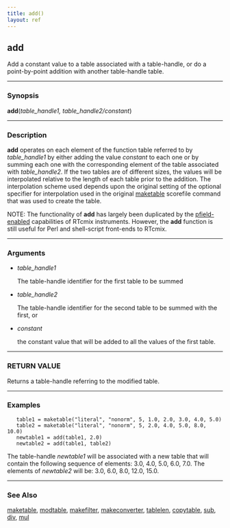 ```yaml
---
title: add()
layout: ref
---
```


## add

Add a constant value to a table associated with a table-handle,
or do a point-by-point addition with another table-handle table.

-----

### Synopsis

**add**(*table\_handle1, table\_handle2/constant*)

-----

### Description

**add** operates on each element of the function table referred to by
*table\_handle1* by either adding the value *constant* to each one or by
summing each one with the corresponding element of the table associated
with *table\_handle2*. If the two tables are of different sizes, the
values will be interpolated relative to the length of each table prior
to the addition. The interpolation scheme used depends upon the original
setting of the optional specifier for interpolation used in the original
[maketable](maketable.html#item_optional_specifiers) scorefile command
that was used to create the table.

NOTE: The functionality of **add** has largely been duplicated by the
[pfield-enabled](../instruments/pfield-enabled.html) capabilities of
RTcmix instruments. However, the **add** function is still useful for
Perl and shell-script front-ends to RTcmix.

-----

### Arguments

  - *table\_handle1*  
      
    The table-handle identifier for the first table to be summed

  - *table\_handle2*  
      
    The table-handle identifier for the second table to be summed with
    the first, or

  - *constant*  
      
    the constant value that will be added to all the values of the first
    table.

-----

### RETURN VALUE

Returns a table-handle referring to the modified table.

-----

### Examples

``` 
   table1 = maketable("literal", "nonorm", 5, 1.0, 2.0, 3.0, 4.0, 5.0)
   table2 = maketable("literal", "nonorm", 5, 2.0, 4.0, 5.0, 8.0, 10.0)
   newtable1 = add(table1, 2.0)
   newtable2 = add(table1, table2)
```

The table-handle *newtable1* will be associated with a new table that
will contain the following sequence of elements: 3.0, 4.0, 5.0, 6.0, 7.0.
The elements of *newtable2* will be: 3.0, 6.0, 8.0, 12.0, 15.0.

-----

### See Also

[maketable](maketable.html), [modtable](modtable.html),
[makefilter](makefilter.html), [makeconverter](makeconverter.html),
[tablelen](tablelen.html), [copytable](copytable.html), [sub](sub.html),
[div](div.html), [mul](mul.html)
